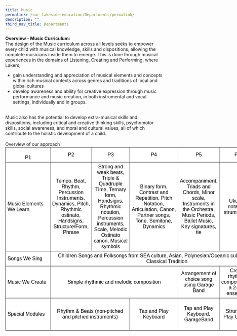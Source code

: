 ```yaml
---
title: Music
permalink: /our-lakeside-education/Departments/permalink/
description: ""
third_nav_title: Departments
---
```

<b>Overview - Music Curriculum:</b><br>
The design of the Music curriculum across all levels seeks to empower every child with musical knowledge, skills and dispositions, allowing the complete musicians inside them to emerge. This is done through musical experiences in the domains of Listening, Creating and Performing, where Lakers;
<ul>
<li>gain understanding and appreciation of musical elements and concepts within rich musical contexts across genres and traditions of local and global cultures</li>
<li>develop awareness and ability for creative expression through music performance and music creation, in both instrumental and vocal settings, individually and in groups.</li>
</ul>
<br>
Music also has the potential to develop extra-musical skills and dispositions, including critical and creative thinking skills, psychomotor skills, social awareness, and moral and cultural values, all of which contribute to the holistic development of a child.
<br><br>
Overview of our approach
<br>
<table border="1" cellspacing="0" cellpadding="0" style="margin: 0px; outline: 0px; padding: 0px; border-collapse: collapse; color: rgb(0, 0, 0); font-family: Helvetica, sans-serif; font-size: 16px; font-style: normal; font-variant-ligatures: normal; font-variant-caps: normal; font-weight: 400; letter-spacing: normal; orphans: 2; text-align: left; text-transform: none; white-space: normal; widows: 2; word-spacing: 0px; -webkit-text-stroke-width: 0px; background-color: rgb(255, 255, 255); text-decoration-thickness: initial; text-decoration-style: initial; text-decoration-color: initial; width: 880px;">
<tbody>
<tr>
<td width="103" style="margin: 0px; outline: 0px; padding: 5px; text-align: center; width: 152px;"><br class="Apple-interchange-newline">P1</td>
<td width="86" style="margin: 0px; outline: 0px; padding: 5px; text-align: center; width: 122px;">P2</td>
<td width="79" style="margin: 0px; outline: 0px; padding: 5px; text-align: center; width: 117px;">P3</td>
<td width="94" style="margin: 0px; outline: 0px; padding: 5px; text-align: center; width: 162px;">P4</td>
<td width="79" style="margin: 0px; outline: 0px; padding: 5px; text-align: center; width: 120px;">P5</td>
<td width="76" style="margin: 0px; outline: 0px; padding: 5px; text-align: center; width: 110px;">P6</td>
</tr>
<tr style="margin: 0px; outline: 0px; padding: 0px;"><td width="62" style="margin: 0px; outline: 0px; padding: 5px; text-align: left;">Music Elements We Learn</td>
<td width="103" style="margin: 0px; outline: 0px; padding: 5px; text-align: center;">Tempo, Beat, Rhythm, Percussion Instruments, Dynamics, Pitch, Rhythmic ostinato, Handsigns, Structure/Form, Phrase</td><td width="86" style="margin: 0px; outline: 0px; padding: 5px; text-align: center;">Strong and weak beats, Triple &amp; Quadruple Time, Ternary form, Handsigns, Rhythmic notation, Percussion instruments, Scale, Melodic Ostinato canon, Musical symbols</td>
<td width="79" style="margin: 0px; outline: 0px; padding: 5px; text-align: center;">Binary form, Contrast and Repetition, Pitch Notation, Articulation, Canon, Partner songs, Tone, Semitone, Dynamics</td>
<td width="94" style="margin: 0px; outline: 0px; padding: 5px; text-align: center;">Accompaniment, Triads and Chords, Minor scale, Instruments in the Orchestra, Music Periods, Ballet Music, Key signatures, tie</td><td width="79" style="margin: 0px; outline: 0px; padding: 5px; text-align: center;">Ukulele notation, strum, pluck</td>
<td width="76" style="margin: 0px; outline: 0px; padding: 5px; text-align: center;">Jingles, rhyme, texture, loop</td>
</tr>
<tr style="margin: 0px; outline: 0px; padding: 0px;"><td width="62" style="margin: 0px; outline: 0px; padding: 5px; text-align: left;">Songs We Sing</td>
<td colspan="6" width="517" style="margin: 0px; outline: 0px; padding: 5px; text-align: center;">Children Songs and Folksongs from SEA culture, Asian, Polynesian/Oceanic culture and Western Classical Tradition</td>
</tr>
<tr style="margin: 0px; outline: 0px; padding: 0px;"><td width="62" style="margin: 0px; outline: 0px; padding: 5px; text-align: left;">Music We Create</td>
<td colspan="3" width="268" style="margin: 0px; outline: 0px; padding: 5px; text-align: center;">Simple rhythmic and melodic composition</td>
<td width="94" style="margin: 0px; outline: 0px; padding: 5px; text-align: center;">Arrangement of choice song using Garage Band</td><td width="79" style="margin: 0px; outline: 0px; padding: 5px; text-align: center;">Create rhythmic composition in a 2-part ensemble</td>
<td width="76" style="margin: 0px; outline: 0px; padding: 5px; text-align: center;">Advertorial jingle</td>
</tr>
<tr style="margin: 0px; outline: 0px; padding: 0px;"><td width="62" style="margin: 0px; outline: 0px; padding: 5px; text-align: left;">Special Modules</td>
<td colspan="2" width="189" style="margin: 0px; outline: 0px; padding: 5px; text-align: center;">Rhythm &amp; Beats (non-pitched and pitched instruments)</td><td width="79" style="margin: 0px; outline: 0px; padding: 5px; text-align: center;">Tap and Play Keyboard</td>
<td width="94" style="margin: 0px; outline: 0px; padding: 5px; text-align: center;">Tap and Play Keyboard, GarageBand</td>
<td width="79" style="margin: 0px; outline: 0px; padding: 5px; text-align: center;">Strum and Play Ukulele</td>
<td width="76" style="margin: 0px; outline: 0px; padding: 5px; text-align: center;">Perform as an interest group / ensemble</td></tr></tbody></table>